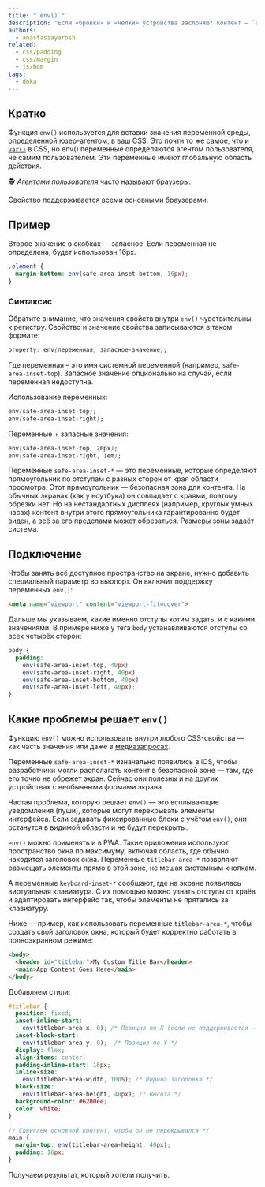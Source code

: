 ```yaml
---
title: "`env()`"
description: "Если «бровки» и «чёлки» устройства заслоняют контент — `env()` придёт на помощь."
authors:
  - anastasiayarosh
related:
  - css/padding
  - css/margin
  - js/bom
tags:
  - doka
---
```


## Кратко

Функция `env()` используется для вставки значения переменной среды, определенной юзер-агентом, в ваш CSS. Это почти то же самое, что и [`var()`](/css/var/) в CSS, но env() переменные определяются агентом пользователя, не самим пользователем. Эти переменные имеют глобальную область действия.

<aside>

🕵 _Агентами пользователя_ часто называют браузеры.

</aside>

Свойство поддерживается всеми основными браузерами.

## Пример

Второе значение в скобках — запасное. Если переменная не определена, будет использован 16px.

```css
.element {
  margin-bottom: env(safe-area-inset-bottom, 16px);
}
```

### Синтаксис

Обратите внимание, что значения свойств внутри `env()` чувствительны к регистру. Свойство и значение свойства записываются в таком формате:

```css
property: env(переменная, запасное-значение);
```

Где переменная – это имя системной переменной (например, `safe-area-inset-top`). Запасное значение опционально на случай, если переменная недоступна.

Использование переменных:

```css
env(safe-area-inset-top);
env(safe-area-inset-right);
```

Переменные + запасные значения:

```css
env(safe-area-inset-top, 20px);
env(safe-area-inset-right, 1em);
```

Переменные `safe-area-inset-*` — это переменные, которые определяют прямоугольник по отступам с разных сторон от края области просмотра. Этот прямоугольник — безопасная зона для контента. На обычных экранах (как у ноутбука) он совпадает с краями, поэтому обрезки нет. Но на нестандартных дисплеях (например, круглых умных часах) контент внутри этого прямоугольника гарантированно будет виден, а всё за его пределами может обрезаться. Размеры зоны задаёт система.

## Подключение

Чтобы занять всё доступное пространство на экране, нужно добавить специальный параметр во вьюпорт. Он включит поддержку переменных `env()`:

```html
<meta name="viewport" content="viewport-fit=cover">
```

Дальше мы указываем, какие именно отступы хотим задать, и с какими значениями. В примере ниже у тега `body` устанавливаются отступы со всех четырёх сторон:

```css
body {
  padding: 
    env(safe-area-inset-top, 40px) 
    env(safe-area-inset-right, 40px)
    env(safe-area-inset-bottom, 40px) 
    env(safe-area-inset-left, 40px);
}
```

## Какие проблемы решает `env()`

Функцию `env()` можно использовать внутри любого CSS-свойства — как часть значения или даже в [медиазапросах](/css/media/).

Переменные `safe-area-inset-*` изначально появились в iOS, чтобы разработчики могли располагать контент в безопасной зоне — там, где его точно не обрежет экран. Сейчас они полезны и на других устройствах с необычными формами экрана.

Частая проблема, которую решает `env()` — это всплывающие уведомления (пуши), которые могут перекрывать элементы интерфейса. Если задавать фиксированные блоки с учётом `env()`, они останутся в видимой области и не будут перекрыты.

`env()` можно применять и в PWA. Такие приложения используют пространство окна по максимуму, включая область, где обычно находится заголовок окна. Переменные `titlebar-area-*` позволяют размещать элементы прямо в этой зоне, не мешая системным кнопкам.

А переменные `keyboard-inset-*` сообщают, где на экране появилась виртуальная клавиатура. С их помощью можно узнать отступы от краёв и адаптировать интерфейс так, чтобы элементы не прятались за клавиатуру.

Ниже — пример, как использовать переменные `titlebar-area-*`, чтобы создать свой заголовок окна, который будет корректно работать в полноэкранном режиме:

```html
<body>
  <header id="titlebar">My Custom Title Bar</header>
  <main>App Content Goes Here</main>
</body>
```

Добавляем стили:

```css
#titlebar {
  position: fixed;
  inset-inline-start: 
    env(titlebar-area-x, 0); /* Позиция по X (если не поддерживается — 0) */
  inset-block-start: 
    env(titlebar-area-y, 0);  /* Позиция по Y */
  display: flex;
  align-items: center;
  padding-inline-start: 16px;
  inline-size: 
    env(titlebar-area-width, 100%); /* Ширина заголовка */
  block-size: 
    env(titlebar-area-height, 40px); /* Высота */
  background-color: #6200ee;
  color: white;
}

/* Сдвигаем основной контент, чтобы он не перекрывался */
main {
  margin-top: env(titlebar-area-height, 40px);
  padding: 16px;
}
```

Получаем результат, который хотели получить.
